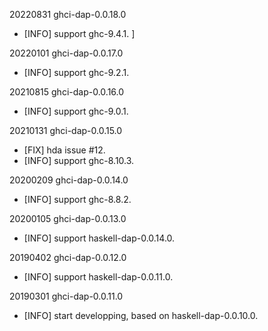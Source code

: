 20220831 ghci-dap-0.0.18.0
  * [INFO] support ghc-9.4.1.
]

20220101 ghci-dap-0.0.17.0
  * [INFO] support ghc-9.2.1.


20210815 ghci-dap-0.0.16.0
  * [INFO] support ghc-9.0.1.


20210131 ghci-dap-0.0.15.0
  * [FIX] hda issue #12.
  * [INFO] support ghc-8.10.3.


20200209 ghci-dap-0.0.14.0
  * [INFO] support ghc-8.8.2.


20200105 ghci-dap-0.0.13.0
  * [INFO] support haskell-dap-0.0.14.0.


20190402 ghci-dap-0.0.12.0
  * [INFO] support haskell-dap-0.0.11.0.


20190301 ghci-dap-0.0.11.0
  * [INFO] start developping, based on haskell-dap-0.0.10.0.

